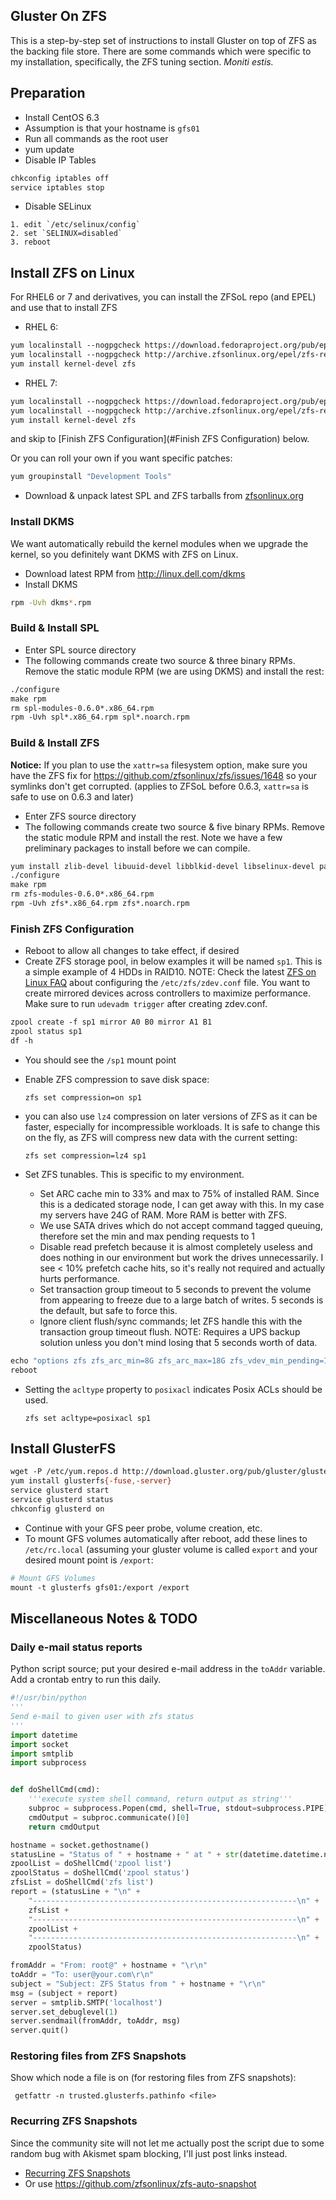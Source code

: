 ## Gluster On ZFS

This is a step-by-step set of instructions to install Gluster on top of ZFS as the backing file store. There are some commands which were specific to my installation, specifically, the ZFS tuning section. _Moniti estis._

## Preparation

- Install CentOS 6.3
- Assumption is that your hostname is `gfs01`
- Run all commands as the root user
- yum update
- Disable IP Tables

```sh
chkconfig iptables off
service iptables stop
```

- Disable SELinux

```text
1. edit `/etc/selinux/config`
2. set `SELINUX=disabled`
3. reboot
```

## Install ZFS on Linux

For RHEL6 or 7 and derivatives, you can install the ZFSoL repo (and EPEL) and use that to install ZFS

- RHEL 6:

```sh
yum localinstall --nogpgcheck https://download.fedoraproject.org/pub/epel/6/x86_64/epel-release-6-8.noarch.rpm
yum localinstall --nogpgcheck http://archive.zfsonlinux.org/epel/zfs-release.el6.noarch.rpm
yum install kernel-devel zfs
```

- RHEL 7:

```sh
yum localinstall --nogpgcheck https://download.fedoraproject.org/pub/epel/7/x86_64/e/epel-release-7-2.noarch.rpm
yum localinstall --nogpgcheck http://archive.zfsonlinux.org/epel/zfs-release.el7.noarch.rpm
yum install kernel-devel zfs
```

and skip to [Finish ZFS Configuration](#Finish ZFS Configuration) below.

Or you can roll your own if you want specific patches:

```sh
yum groupinstall "Development Tools"
```

- Download & unpack latest SPL and ZFS tarballs from [zfsonlinux.org](http://www.zfsonlinux.org)

### Install DKMS

We want automatically rebuild the kernel modules when we upgrade the kernel, so you definitely want DKMS with ZFS on Linux.

- Download latest RPM from <http://linux.dell.com/dkms>
- Install DKMS

```sh
rpm -Uvh dkms*.rpm
```

### Build & Install SPL

- Enter SPL source directory
- The following commands create two source & three binary RPMs. Remove the static module RPM (we are using DKMS) and install the rest:

```sh
./configure
make rpm
rm spl-modules-0.6.0*.x86_64.rpm
rpm -Uvh spl*.x86_64.rpm spl*.noarch.rpm
```

### Build & Install ZFS

**Notice:**
If you plan to use the `xattr=sa` filesystem option, make sure you have the ZFS fix for <https://github.com/zfsonlinux/zfs/issues/1648> so your symlinks don't get corrupted.
(applies to ZFSoL before 0.6.3, `xattr=sa` is safe to use on 0.6.3 and later)

- Enter ZFS source directory
- The following commands create two source & five binary RPMs. Remove the static module RPM and install the rest. Note we have a few preliminary packages to install before we can compile.

```sh
yum install zlib-devel libuuid-devel libblkid-devel libselinux-devel parted lsscsi
./configure
make rpm
rm zfs-modules-0.6.0*.x86_64.rpm
rpm -Uvh zfs*.x86_64.rpm zfs*.noarch.rpm
```

### Finish ZFS Configuration

- Reboot to allow all changes to take effect, if desired
- Create ZFS storage pool, in below examples it will be named `sp1`. This is a simple example of 4 HDDs in RAID10. NOTE: Check the latest [ZFS on Linux FAQ](http://zfsonlinux.org/faq.html) about configuring the `/etc/zfs/zdev.conf` file. You want to create mirrored devices across controllers to maximize performance. Make sure to run `udevadm trigger` after creating zdev.conf.

```sh
zpool create -f sp1 mirror A0 B0 mirror A1 B1
zpool status sp1
df -h
```

- You should see the `/sp1` mount point
- Enable ZFS compression to save disk space:

  `zfs set compression=on sp1`

- you can also use `lz4` compression on later versions of ZFS as it can be faster, especially for incompressible workloads. It is safe to change this on the fly, as ZFS will compress new data with the current setting:

  `zfs set compression=lz4 sp1`

- Set ZFS tunables. This is specific to my environment.
  - Set ARC cache min to 33% and max to 75% of installed RAM. Since this is a dedicated storage node, I can get away with this. In my case my servers have 24G of RAM. More RAM is better with ZFS.
  - We use SATA drives which do not accept command tagged queuing, therefore set the min and max pending requests to 1
  - Disable read prefetch because it is almost completely useless and does nothing in our environment but work the drives unnecessarily. I see < 10% prefetch cache hits, so it's really not required and actually hurts performance.
  - Set transaction group timeout to 5 seconds to prevent the volume from appearing to freeze due to a large batch of writes. 5 seconds is the default, but safe to force this.
  - Ignore client flush/sync commands; let ZFS handle this with the transaction group timeout flush. NOTE: Requires a UPS backup solution unless you don't mind losing that 5 seconds worth of data.

```sh
echo "options zfs zfs_arc_min=8G zfs_arc_max=18G zfs_vdev_min_pending=1 zfs_vdev_max_pending=1 zfs_prefetch_disable=1 zfs_txg_timeout=5" > /etc/modprobe.d/zfs.conf
reboot
```

- Setting the `acltype` property to `posixacl` indicates Posix ACLs should be used.

  `zfs set acltype=posixacl sp1`

## Install GlusterFS

```sh
wget -P /etc/yum.repos.d http://download.gluster.org/pub/gluster/glusterfs/LATEST/EPEL.repo/glusterfs-epel.repo
yum install glusterfs{-fuse,-server}
service glusterd start
service glusterd status
chkconfig glusterd on
```

- Continue with your GFS peer probe, volume creation, etc.
- To mount GFS volumes automatically after reboot, add these lines to `/etc/rc.local` (assuming your gluster volume is called `export` and your desired mount point is `/export`:

```sh
# Mount GFS Volumes
mount -t glusterfs gfs01:/export /export
```

## Miscellaneous Notes & TODO

### Daily e-mail status reports

Python script source; put your desired e-mail address in the `toAddr` variable. Add a crontab entry to run this daily.

```python
#!/usr/bin/python
'''
Send e-mail to given user with zfs status
'''
import datetime
import socket
import smtplib
import subprocess


def doShellCmd(cmd):
    '''execute system shell command, return output as string'''
    subproc = subprocess.Popen(cmd, shell=True, stdout=subprocess.PIPE)
    cmdOutput = subproc.communicate()[0]
    return cmdOutput

hostname = socket.gethostname()
statusLine = "Status of " + hostname + " at " + str(datetime.datetime.now())
zpoolList = doShellCmd('zpool list')
zpoolStatus = doShellCmd('zpool status')
zfsList = doShellCmd('zfs list')
report = (statusLine + "\n" +
    "-----------------------------------------------------------\n" +
    zfsList +
    "-----------------------------------------------------------\n" +
    zpoolList +
    "-----------------------------------------------------------\n" +
    zpoolStatus)

fromAddr = "From: root@" + hostname + "\r\n"
toAddr = "To: user@your.com\r\n"
subject = "Subject: ZFS Status from " + hostname + "\r\n"
msg = (subject + report)
server = smtplib.SMTP('localhost')
server.set_debuglevel(1)
server.sendmail(fromAddr, toAddr, msg)
server.quit()

```

### Restoring files from ZFS Snapshots

Show which node a file is on (for restoring files from ZFS snapshots):

     getfattr -n trusted.glusterfs.pathinfo <file>

### Recurring ZFS Snapshots

Since the community site will not let me actually post the script due to some random bug with Akismet spam blocking, I'll just post links instead.

- [Recurring ZFS Snapshots](http://community.spiceworks.com/how_to/show/15303-recurring-zfs-snapshots)
- Or use <https://github.com/zfsonlinux/zfs-auto-snapshot>
